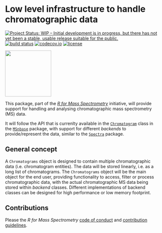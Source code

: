 # Low level infrastructure to handle chromatographic data

[![Project Status: WIP – Initial development is in progress, but there has not yet been a stable, usable release suitable for the public.](http://www.repostatus.org/badges/latest/wip.svg)](http://www.repostatus.org/#wip)
[![build status](https://travis-ci.org/rformassspectrometry/Chromatograms.svg?branch=master)](https://travis-ci.org/rformassspectrometry/Chromatograms)
[![codecov.io](http://codecov.io/github/rformassspectrometry/Chromatograms/coverage.svg?branch=master)](http://codecov.io/github/rformassspectrometry/Chromatograms?branch=master)
[![license](https://img.shields.io/badge/license-Artistic--2.0-brightgreen.svg)](https://opensource.org/licenses/Artistic-2.0)

<img
src="https://github.com/rformassspectrometry/stickers/blob/master/Chromatograms/Chromatograms.png"
height="150">

This package, part of the [*R for Mass
Spectrometry*](https://www.rformassspectrometry.org/) initiative, will
provide support for handling and analysing chromatographic mass spectrometry
(MS) data.

It will follow the API that is currenlty available in the
[`Chromatogram`](http://lgatto.github.io/MSnbase/reference/Chromatogram-class.html)
class in the [`MSnbase`](http://lgatto.github.io/MSnbase/index.html) package,
with support for different *backends* to provide/represent the data, similar to
the [`Spectra`](https://rformassspectrometry.github.io/Spectra/) package.


## General concept

A `Chromatograms` object is designed to contain multiple chromatographic data
(i.e. chromatogram entities). The data will be stored linearly, i.e. as a long
list of chromatograms. The `Chromatograms` object will be the main object for
the end user, providing functionality to access, filter or process
chromatographic data, with the actual chromatographic MS data being stored
within *backend* classes. Different implementations of backend classes can be
designed for high performance or low memory footprint.


## Contributions

Please the *R for Mass Spectrometry* [code of conduct](https://rformassspectrometry.github.io/RforMassSpectrometry/articles/RforMassSpectrometry.html#code-of-conduct) and [contribution guidelines](https://rformassspectrometry.github.io/RforMassSpectrometry/articles/RforMassSpectrometry.html#contributions).
